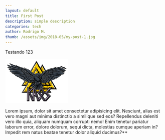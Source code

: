 ```yaml
---
layout: default
title: First Post
description: simple description
categories: tech
author: Rodrigo M.
thumb: /assets/img/2018-05/my-post-1.jpg
---
```

Testando 123

![img](/assets/img/kaos-logo.png)

Lorem ipsum, dolor sit amet consectetur adipisicing elit. Nesciunt, alias est vero magni aut minima distinctio a similique sed eos? Repellendus deleniti vero illo quia, aliquam numquam corrupti nemo! Enim tenetur pariatur laborum error, dolore dolorum, sequi dicta, molestias cumque aperiam in? Impedit rem natus beatae tenetur dolor aliquid ducimus?**